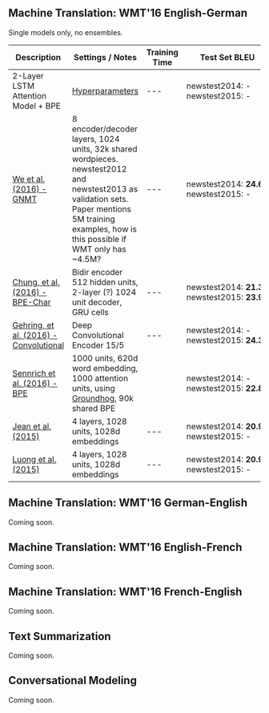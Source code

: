 ## Machine Translation: WMT'16 English-German

Single models only, no ensembles.

| Description | Settings / Notes| Training Time | Test Set BLEU | Downloads |
| --- | --- | --- | --- | --- |
| 2-Layer LSTM Attention Model + BPE | [Hyperparameters]() | --- | newstest2014: - </br> newstest2015: - | [Model]() <br/> [Data]() | --- |
| [We et al. (2016) - GNMT](https://arxiv.org/abs/1609.08144) | 8 encoder/decoder layers, 1024 units, 32k shared wordpieces. newstest2012 and newstest2013 as validation sets. Paper mentions 5M training examples, how is this possible if WMT only has ~4.5M? | --- |  newstest2014:&nbsp;**24.61** <br/>newstest2015: -| --- |
| [Chung, et al. (2016) - BPE-Char](https://arxiv.org/abs/1603.06147v4) | Bidir encoder 512 hidden units, 2-layer (?) 1024 unit decoder, GRU cells | --- |  newstest2014: **21.3** </br> newstest2015: **23.9** | --- |    --- |
| [Gehring, et al. (2016) - Convolutional](https://arxiv.org/abs/1611.02344) | Deep Convolutional Encoder 15/5| --- | newstest2014: - <br/> newstest2015: **24.3** | --- |  --- |
| [Sennrich et al. (2016) - BPE](https://arxiv.org/abs/1508.07909) | 1000 units, 620d word embedding, 1000 attention units, using [Groundhog](https://github.com/sebastien-j/LV_groundhog), 90k shared BPE | | newstest2014: - <br/>newstest2015: **22.8** | --- | --- |
| [Jean et al. (2015)](https://arxiv.org/abs/1508.04025) | 4 layers, 1028 units, 1028d embeddings | --- | newstest2014: **20.9** <br/> newstest2015: - | --- | --- |
| [Luong et al. (2015)](https://arxiv.org/abs/1508.04025) | 4 layers, 1028 units, 1028d embeddings | --- | newstest2014: **20.9** <br/> newstest2015: - | --- | --- |


## Machine Translation: WMT'16 German-English

Coming soon.


## Machine Translation: WMT'16 English-French

Coming soon.


## Machine Translation: WMT'16 French-English

Coming soon.


## Text Summarization

Coming soon.


## Conversational Modeling

Coming soon.